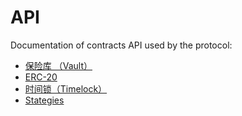 # API

Documentation of contracts API used by the protocol:&#x20;

* [保险库 （Vault）](vault.md)
* [ERC-20](erc-20-1.md)
* [时间锁（Timelock）](timelock.md)
* [Stategies](strategies.md)

